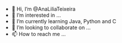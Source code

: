 - 👋 Hi, I’m @AnaLiliaTeixeira
- 👀 I’m interested in ...
- 🌱 I’m currently learning Java, Python and C
- 💞️ I’m looking to collaborate on ...
- 📫 How to reach me ...

<!---
AnaLiliaTeixeira/AnaLiliaTeixeira is a ✨ special ✨ repository because its `README.md` (this file) appears on your GitHub profile.
You can click the Preview link to take a look at your changes.
--->

